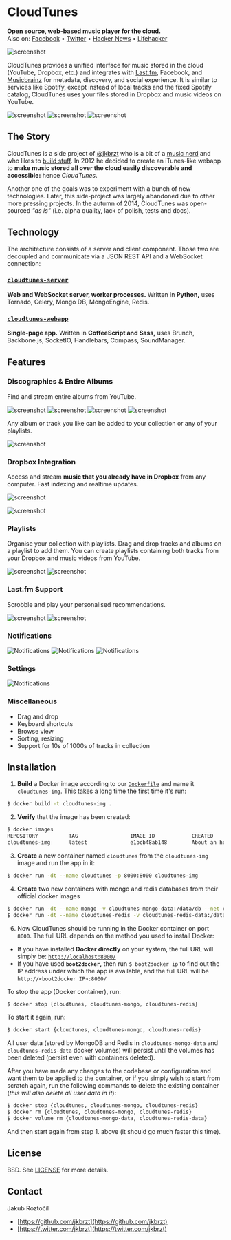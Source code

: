 # CloudTunes

**Open source, web-based music player for the cloud.**
<br/>
Also on: [Facebook](https://www.facebook.com/cloudtunes "/cloudtunes") •
[Twitter](https://twitter.com/cloudtunesapp "@cloudtunesapp") •
[Hacker News](https://news.ycombinator.com/item?id=8284785 "Hacker News discussion") •
[Lifehacker](http://lifehacker.com/cloudtunes-is-an-elegant-music-player-for-all-your-drop-1633003677)

![screenshot](screenshots/Homepage.png)


CloudTunes provides a unified interface
for music stored in the cloud (YouTube, Dropbox, etc.) and integrates with
[Last.fm](http://www.last.fm/api), Facebook,
and [Musicbrainz](https://musicbrainz.org/) for metadata, discovery,
and social experience. It is similar to services like Spotify,
except instead of local tracks and the fixed Spotify catalog,
CloudTunes uses your files stored in Dropbox and music videos on YouTube.


![screenshot](screenshots/Collection.png)
![screenshot](screenshots/Explore.png)
![screenshot](screenshots/Settings-Social.png)


## The Story

CloudTunes is a side project of
[@jkbrzt](https://twitter.com/jkbrzt) who is a bit of a
[music nerd](http://last.fm/user/oswaldcz) and who likes to
[build stuff](https://github.com/jkbrzt). In 2012 he decided
to create an iTunes-like webapp to **make music stored all over the cloud
easily discoverable and accessible:** hence *CloudTunes*.

Another one of the goals was to experiment with a bunch of new technologies.
Later, this side-project was largely abandoned due to other more pressing
projects. In the autumn of 2014, CloudTunes was open-sourced *"as is"*
(i.e. alpha quality, lack of polish, tests and docs).


## Technology

The architecture consists of a server and client component. Those two are
decoupled and communicate via a JSON REST API and a WebSocket connection:


### [`cloudtunes-server`](cloudtunes-server)

**Web and WebSocket server, worker processes.**
Written in **Python,** uses Tornado, Celery, Mongo DB, MongoEngine, Redis.


### [`cloudtunes-webapp`](cloudtunes-webapp)
**Single-page app.** Written in **CoffeeScript and Sass,** uses Brunch,
Backbone.js, SocketIO, Handlebars, Compass, SoundManager.



## Features

### Discographies & Entire Albums

Find and stream entire albums from YouTube.

![screenshot](screenshots/Artist-Discography.png)
![screenshot](screenshots/Artist-Top-Videos.png)
![screenshot](screenshots/Artist-Related.png)
![screenshot](screenshots/Search.png)

Any album or track you like can be added to your collection or any of your playlists.

![screenshot](screenshots/DnD-Album.png)


### Dropbox Integration

Access and stream **music that you already have in Dropbox** from any computer.
Fast indexing and realtime updates.

![screenshot](screenshots/Dropbox.png)


![screenshot](screenshots/Dropbox-Sync.png)


### Playlists

Organise your collection with playlists. Drag and drop tracks and
albums on a playlist to add them. You can create playlists containing both tracks from your Dropbox and music videos from YouTube.

![screenshot](screenshots/DnD.png)
![screenshot](screenshots/Playlist.png)


### Last.fm Support

Scrobble and play your personalised recommendations.

![screenshot](screenshots/Scrobbling.png)
![screenshot](screenshots/Explore-Trending.png)


### Notifications

![Notifications](screenshots/Settings-Notifications.png)
![Notifications](screenshots/Notification.png)
![Notifications](screenshots/Notification-Confirm.png)

### Settings

![Notifications](screenshots/Settings.png)


### Miscellaneous

* Drag and drop
* Keyboard shortcuts
* Browse view
* Sorting, resizing
* Support for 10s of 1000s of tracks in collection


## Installation

1.  **Build** a Docker image according to our [`Dockerfile`](Dockerfile)
  and name it `cloudtunes-img`. This takes a long time the first time
  it's run:

  ```bash
  $ docker build -t cloudtunes-img .
  ```

2. **Verify** that the image has been created:

  ```bash
  $ docker images
  REPOSITORY          TAG                 IMAGE ID            CREATED             VIRTUAL SIZE
  cloudtunes-img      latest              e1bcb48ab148        About an hour ago   995.1 MB
  ```

3. **Create** a new container named `cloudtunes` from the `cloudtunes-img`
  image and run the app in it:

  ``` bash
  $ docker run -dt --name cloudtunes -p 8000:8000 cloudtunes-img
  ```

4. **Create** two new containers with mongo and redis databases from their official docker images
  ```bash
  $ docker run -dt --name mongo -v cloudtunes-mongo-data:/data/db --net container:cloudtunes mongo:latest
  $ docker run -dt --name cloudtunes-redis -v cloudtunes-redis-data:/data --net container:cloudtunes redis:alpine redis-server --appendonly yes
  ```

6. Now CloudTunes should be running in the Docker container on port `8000`.
  The full URL depends on the method you used to install Docker:

  * If you have installed **Docker directly** on your system, the full
    URL will simply be: [`http://localhost:8000/`](http://localhost:8000/)
  * If you have used **`boot2docker`,** then run `$ boot2docker ip`
    to find out the IP address under which the app is available,
    and the full URL will be `http://<boot2docker IP>:8000/`


To stop the app (Docker container), run:

```bash
$ docker stop {cloudtunes, cloudtunes-mongo, cloudtunes-redis}
```

To start it again, run:

```bash
$ docker start {cloudtunes, cloudtunes-mongo, cloudtunes-redis}
```

All user data (stored by MongoDB and Redis in `cloudtunes-mongo-data` and `cloudtunes-redis-data` docker volumes) will persist until the
volumes has been deleted (persist even with containers deleted).  

After you have made any changes to the codebase or configuration and
want them to be applied to the container, or if you simply wish to start
from scratch again, run the following commands to delete the
existing container (*this will also delete all user data in it*):

```bash
$ docker stop {cloudtunes, cloudtunes-mongo, cloudtunes-redis}
$ docker rm {cloudtunes, cloudtunes-mongo, cloudtunes-redis}
$ docker volume rm {cloudtunes-mongo-data, cloudtunes-redis-data}
```

And then start again from step 1. above (it should go much faster this time).

## License

BSD. See [LICENSE](LICENSE) for more details.

## Contact

Jakub Roztočil

* [https://github.com/jkbrzt](https://github.com/jkbrzt)
* [https://twitter.com/jkbrzt](https://twitter.com/jkbrzt)
